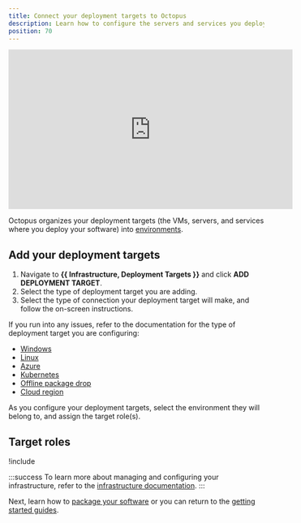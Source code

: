 ```yaml
---
title: Connect your deployment targets to Octopus
description: Learn how to configure the servers and services you deploy software to with Octopus Deploy.
position: 70
---
```


<iframe width="560" height="315" src="https://www.youtube.com/embed/CBws8yDaN4w" frameborder="0" allow="accelerometer; autoplay; encrypted-media; gyroscope; picture-in-picture" allowfullscreen></iframe>

Octopus organizes your deployment targets (the VMs, servers, and services where you deploy your software) into [environments](/docs/getting-started-guides/environments.md). 

## Add your deployment targets

1. Navigate to **{{ Infrastructure, Deployment Targets }}** and click **ADD DEPLOYMENT TARGET**.
1. Select the type of deployment target you are adding.
1. Select the type of connection your deployment target will make, and follow the on-screen instructions.

If you run into any issues, refer to the documentation for the type of deployment target you are configuring:

- [Windows](/docs/infrastructure/deployment-targets/windows-targets/index.md)
- [Linux](/docs/infrastructure/deployment-targets/linux/index.md)
- [Azure](/docs/infrastructure/deployment-targets/azure/index.md)
- [Kubernetes](/docs/infrastructure/deployment-targets/kubernetes-target/index.md)
- [Offline package drop](/docs/infrastructure/deployment-targets/offline-package-drop.md)
- [Cloud region](/docs/infrastructure/deployment-targets/cloud-regions.md)

As you configure your deployment targets, select the environment they will belong to, and assign the target role(s).

## Target roles

!include <target-roles>

:::success
To learn more about managing and configuring your infrastructure, refer to the [infrastructure documentation](/docs/infrastructure/index.md).
:::

Next, learn how to [package your software](/docs/getting-started-guides/package-your-software.md) or you can return to the [getting started guides](/docs/getting-started-guides/index.md).